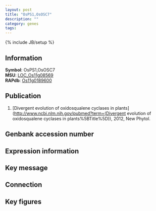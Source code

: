 ```yaml
---
layout: post
title: "OsPS1,OsOSC7"
description: ""
category: genes
tags: 
---
```

{% include JB/setup %}

## Information
__Symbol__: OsPS1,OsOSC7  
__MSU__: [LOC_Os11g08569](http://rice.plantbiology.msu.edu/cgi-bin/ORF_infopage.cgi?orf=LOC_Os11g08569)  
__RAPdb__: [Os11g0189600](http://rapdb.dna.affrc.go.jp/viewer/gbrowse_details/irgsp1?name=Os11g0189600)  

## Publication
1. [Divergent evolution of oxidosqualene cyclases in plants](http://www.ncbi.nlm.nih.gov/pubmed?term=(Divergent evolution of oxidosqualene cyclases in plants%5BTitle%5D)), 2012, New Phytol.

## Genbank accession number

## Expression information

## Key message

## Connection

## Key figures


